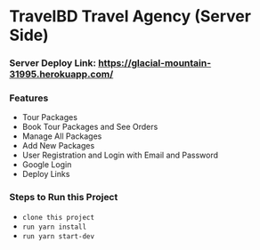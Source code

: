 # TravelBD Travel Agency (Server Side)

### Server Deploy Link: https://glacial-mountain-31995.herokuapp.com/

### Features

* Tour Packages
* Book Tour Packages and See Orders
* Manage All Packages
* Add New Packages
* User Registration and Login with Email and Password
* Google Login
* Deploy Links

### Steps to Run this Project

* `clone this project`
* `run yarn install`
* `run yarn start-dev`